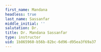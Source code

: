 ```yaml
---
first_name: Mandana
headless: true
last_name: Sassanfar
middle_initial: ''
salutation: Dr.
title: Dr. Mandana Sassanfar
type: instructor
uid: 1b865960-b56b-82bc-6d96-d95ea3f69a37
---
```

